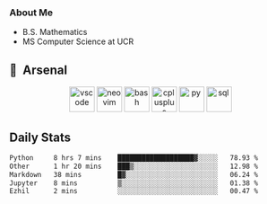 ### About Me

- B.S. Mathematics
- MS Computer Science at UCR

<h2> 🚀 &nbsp;Arsenal</h2>

<p align="center">

<img src="https://cdn.jsdelivr.net/gh/devicons/devicon/icons/vscode/vscode-original.svg" alt="vscode" width="45" height="45"/>
<img src="https://cdn.jsdelivr.net/gh/devicons/devicon@latest/icons/neovim/neovim-original.svg" alt="neovim" width = "45" height = "45"/>
  
<img src="https://cdn.jsdelivr.net/gh/devicons/devicon/icons/bash/bash-original.svg" alt="bash" width="45" height="45"/>
<img src="https://cdn.jsdelivr.net/gh/devicons/devicon@latest/icons/cplusplus/cplusplus-original.svg" alt="cplusplus" width = "45" height = "45"/>
<img src="https://cdn.jsdelivr.net/gh/devicons/devicon@latest/icons/python/python-plain.svg" alt="py" width = "45" height = "45" />

<img src="https://cdn.jsdelivr.net/gh/devicons/devicon@latest/icons/azuresqldatabase/azuresqldatabase-original.svg" alt="sql" width = "45" height = "45"/>
          
</p>

## Daily Stats

<!--START_SECTION:waka-->

```txt
Python     8 hrs 7 mins    ███████████████████▓░░░░░   78.93 %
Other      1 hr 20 mins    ███▒░░░░░░░░░░░░░░░░░░░░░   12.98 %
Markdown   38 mins         █▓░░░░░░░░░░░░░░░░░░░░░░░   06.24 %
Jupyter    8 mins          ▒░░░░░░░░░░░░░░░░░░░░░░░░   01.38 %
Ezhil      2 mins          ░░░░░░░░░░░░░░░░░░░░░░░░░   00.47 %
```

<!--END_SECTION:waka-->
